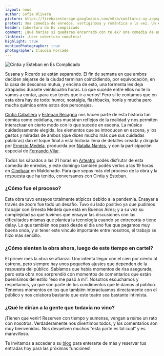 ```yaml
---
layout: news
author: Sofia Olivera
picture: https://firebasestorage.googleapis.com/v0/b/coolturus-uy.appspot.com/o/news%2Fescomplicado.jpeg?alt=media&token=c37d5994-1ef2-471d-8479-beeb0a0dbd08
pretext: Una comedia de enredos, vertiginosa y romántica a la vez. Un espejo donde, a través del humor, los espectadores podrán verse reflejados. Un matrimonio, un divorcio,  una casa de fin de semana, un día, una noche, un final, un comienzo, el amor y el desamor, los celos, lo que no fue, lo que es, lo que puede ser. Un evento inesperado, una última vez.
header: Cobertura de Es complicado
comment: ¿Qué harías si quedaras encerrado con tu ex? Una comedia de enredos, vertiginosa y romántica a la vez. En Arteatro los sábados a las 21 horas.
linktext: ¡Leer cobertura completa! 
highlight: true
mentionPhotographer: true
photographer: Claudia Forcade 
---
```

<div class="image-box">
<img src="https://firebasestorage.googleapis.com/v0/b/coolturus-uy.appspot.com/o/news%2Fescomplicado.jpeg?alt=media&token=c37d5994-1ef2-471d-8479-beeb0a0dbd08" alt="Cintia y Esteban en Es Complicado"></div>

Susana y Ricardo se están separando. El fin de semana en que ambos deciden alejarse de la ciudad terminan coincidiendo, por equivocación, en la casa de descanso mutua, y encima de esto, una tormenta les deja atrapados durante veinticuatro horas. Lo que sucede entre ellos no te lo vamos a contar, ¡para eso tenés que ir a verlos! Pero sí te contamos que en esta obra hay de todo: humor, nostalgia, flashbacks, ironía y mucha pero mucha química entre estos dos personajes.

[Cintia Caballero](https://www.instagram.com/cintiaxis/) y [Esteban Recagno](https://www.instagram.com/esteban_recagno/) nos hacen parte de esta historia tan cómica como cotidiana, nos muestran reflejos de la realidad y nos permiten interactuar en cierto modo con lo que sucede en escena. La música cuidadosamente elegida, los elementos que se introducen en escena, y los gestos y miradas de ambos (que dicen mucho más que sus cuidadas palabras) dan el toque final a esta historia llena de detalles creada y dirigida por [Ernesto Medela](https://www.instagram.com/ernestomedela/), producida por [Natalia Nantes](https://www.instagram.com/natinantes/), y con la participación especial de [Fernando Vilar](https://www.instagram.com/soyfernandovilar/).

Todos los sábados a las 21 horas en [Arteatro](https://www.instagram.com/arteatro_/) podés disfrutar de esta comedia de enredos, y este domingo también podés verlos a las 19 horas en [Cinebaar](https://www.instagram.com/cinebaar/) en Maldonado. Para que sepas más del proceso de la obra y la respuesta que ha tenido, conversamos con Cintia y Esteban.

### ¿Cómo fue el proceso?
Esta obra tuvo ensayos totalmente atípicos debido a la pandemia. Ensayar a través de zoom fue todo un desafío. Tuvo su lado positivo ya que pudimos trabajar con Ernesto Medela que está en Buenos Aires; y a su vez su complejidad ya que tuvimos que ensayar las discusiones con las dificultades mismas que plantea la tecnología cuando se entrecorta o tiene delay. Lo que también nos pasó desde el día uno fue que pegamos muy buena onda, y al tener este vínculo importante entre nosotros, el trabajo se hizo más sencillo.

### ¿Cómo sienten la obra ahora, luego de este tiempo en cartel?
El primer mes la obra se afianza. Uno intenta llegar con el cien por ciento al estreno, pero siempre hay unos pequeños ajustes que dependen de la respuesta del público. Sabíamos que había momentos de risa asegurada, pero esta obra nos sorprendió con momentos de comentarios que están buenísimos del estilo “eso me pasó a mi”. Nosotros escuchamos y respetamos, ya que son parte de los condimentos que le damos al público. Tenemos momentos en los que también interactuamos directamente con el público y nos colabora bastante que este teatro sea bastante intimista.

### ¿Qué le dirían a la gente que todavía no vino?
¡Tienen que venir! Reserven con tiempo y sumense, vengan a reírse un rato con nosotros. Verdaderamente nos divertimos todos, y los comentarios son muy bienvenidos. Nos devuelven muchos “esta parte es tal cual” y es maravilloso.

Te invitamos a acceder a su [blog](https://escomplicadoteatro.blogspot.com/) para enterarte de más y reservar tus entradas hoy para las próximas funciones!

